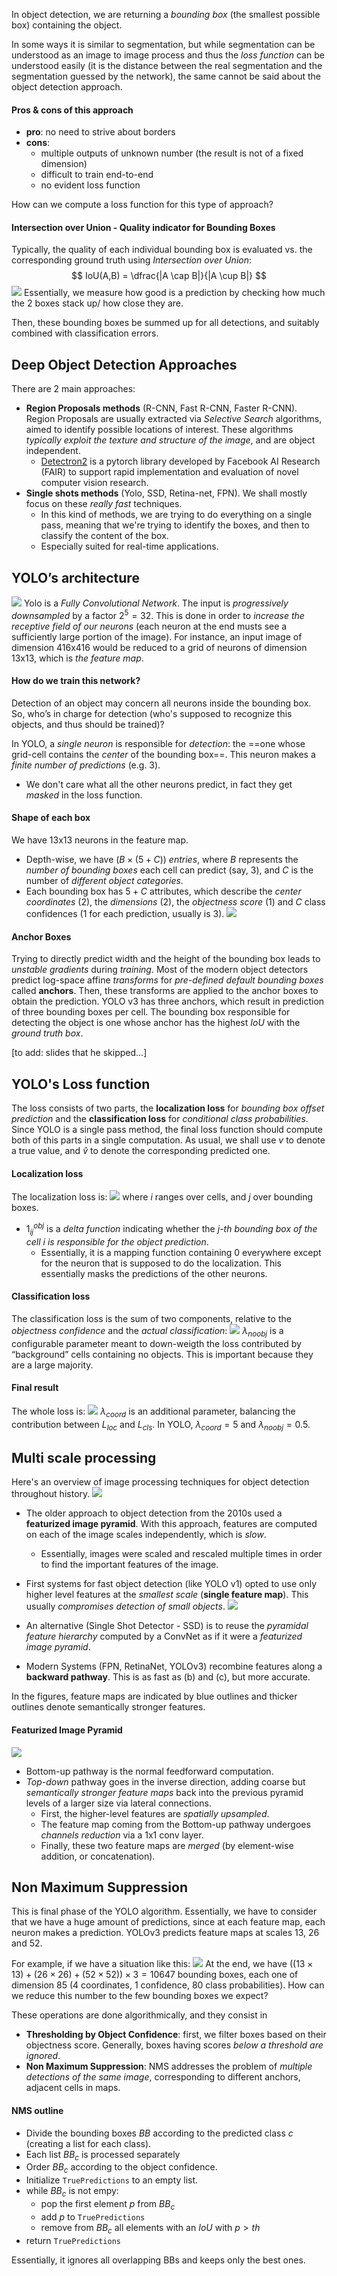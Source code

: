 In object detection, we are returning a _bounding box_ (the smallest possible box) containing the object. 

In some ways it is similar to segmentation, but while segmentation can be understood as an image to image process and thus the _loss function_ can be understood easily (it is the distance between the real segmentation and the segmentation guessed by the network), 
the same cannot be said about the object detection approach.

#### Pros & cons of this approach
- __pro__: no need to strive about borders 
- __cons__: 
	- multiple outputs of unknown number (the result is not of a fixed dimension) 
	- difficult to train end-to-end 
	- no evident loss function

How can we compute a loss function for this type of approach?

#### Intersection over Union - Quality indicator for Bounding Boxes
Typically, the quality of each individual bounding box is evaluated vs. the corresponding ground truth using _Intersection over Union_:
$$
IoU(A,B) = \dfrac{|A \cap B|}{|A \cup B|}
$$
![](images/intersection-over-union.png)
Essentially, we measure how good is a prediction by checking how much the 2 boxes stack up/ how close they are. 

Then, these bounding boxes be summed up for all detections, and suitably combined with classification errors.

## Deep Object Detection Approaches
There are 2 main approaches: 
- __Region Proposals methods__ (R-CNN, Fast R-CNN, Faster R-CNN). Region Proposals are usually extracted via _Selective Search_ algorithms, aimed to identify possible locations of interest. These algorithms _typically exploit the texture and structure of the image_, and are object independent. 
	- [Detectron2](https://ai.facebook.com/tools/detectron2/) is a pytorch library developed by Facebook AI Research (FAIR) to support rapid implementation and evaluation of novel computer vision research. 
- __Single shots methods__ (Yolo, SSD, Retina-net, FPN). We shall mostly focus on these _really fast_ techniques.
	- In this kind of methods, we are trying to do everything on a single pass, meaning that we're trying to identify the boxes, and then to classify the content of the box. 
	- Especially suited for real-time applications. 

## YOLO’s architecture
![](images/yolo.png)
Yolo is a _Fully Convolutional Network_. The input is _progressively downsampled_ by a factor $2^5 = 32$. This is done in order to _increase the receptive field of our neurons_ (each neuron at the end musts see a sufficiently large portion of the image).
For instance, an input image of dimension 416x416 would be reduced to a grid of neurons of dimension 13x13, which is _the feature map_.

#### How do we train this network?
Detection of an object may concern all neurons inside the bounding box. So, who’s in charge for detection (who's supposed to recognize this objects, and thus should be trained)? 

In YOLO, a _single neuron_ is responsible for _detection_: the ==one whose grid-cell contains the _center_ of the bounding box==. This neuron makes a _finite number of predictions_ (e.g. 3).
- We don't care what all the other neurons predict, in fact they get _masked_ in the loss function.  

#### Shape of each box
We have 13x13 neurons in the feature map. 
- Depth-wise, we have $(B \times (5 + C))$ _entries_, where $B$ represents the _number of bounding boxes_ each cell can predict (say, 3), and $C$ is the number of _different object categories_. 
- Each bounding box has $5 + C$ attributes, which describe the _center coordinates_ (2), the _dimensions_ (2), the _objectness score_ (1) and $C$ class confidences (1 for each prediction, usually is 3).
![](images/yolo-feature-map.png)

#### Anchor Boxes
Trying to directly predict width and the height of the bounding box leads to _unstable gradients_ during _training_.
Most of the modern object detectors predict log-space affine _transforms_ for _pre-defined default bounding boxes_ called __anchors__. Then, these transforms are applied to the anchor boxes to obtain the prediction.
YOLO v3 has three anchors, which result in prediction of three bounding boxes per cell. The bounding box responsible for detecting the object is one whose anchor has the highest $IoU$ with the _ground truth box_.

[to add: slides that he skipped...]

## YOLO's Loss function
The loss consists of two parts, the __localization loss__ for _bounding box offset prediction_ and the __classification loss__ for _conditional class probabilities_. 
Since YOLO is a single pass method, the final loss function should compute both of this parts in a single computation. 
As usual, we shall use $v$ to denote a true value, and $\hat v$ to denote the corresponding predicted one. 

#### Localization loss
The localization loss is:
![](images/localization-loss.png)
where $i$ ranges over cells, and $j$ over bounding boxes.
- $1^{obj}_{ij}$ is a _delta function_ indicating whether the _$j$-th bounding box of the cell $i$ is responsible for the object prediction_. 
	- Essentially, it is a mapping function containing 0 everywhere except for the neuron that is supposed to do the localization. This essentially masks the predictions of the other neurons. 

#### Classification loss
The classification loss is the sum of two components, relative to the _objectness confidence_ and the _actual classification_:
![](images/classification-loss.png)
$λ_{noobj}$ is a configurable parameter meant to down-weigth the loss contributed by “background” cells containing no objects. This is important because they are a large majority.

#### Final result
The whole loss is:
![](images/final-loss.png)
$λ_{coord}$ is an additional parameter, balancing the contribution between $L_{loc}$ and $L_{cls}$. 
In YOLO, $λ_{coord} = 5$ and $λ_{noobj} = 0.5$.

## Multi scale processing
Here's an overview of image processing techniques for object detection throughout history. 
![](images/image-pyramid1.png)
- The older approach to object detection from the 2010s used a __featurized image pyramid__. With this approach, features are computed on each of the image scales independently, which is _slow_.
	- Essentially, images were scaled and rescaled multiple times in order to find the important features of the image.

- First systems for fast object detection (like YOLO v1) opted to use only higher level features at the _smallest scale_ (__single feature map__). This usually _compromises detection of small objects_.
![](images/image-pyramid2.png)
- An alternative (Single Shot Detector - SSD) is to reuse the _pyramidal feature hierarchy_ computed by a ConvNet as if it were a _featurized image pyramid_.
- Modern Systems (FPN, RetinaNet, YOLOv3) recombine features along a __backward pathway__. This is as fast as (b) and (c), but more accurate. 

In the figures, feature maps are indicated by blue outlines and thicker outlines denote semantically stronger features.

#### Featurized Image Pyramid
![](images/image-pyramid3.png)
- Bottom-up pathway is the normal feedforward computation. 
- _Top-down_ pathway goes in the inverse direction, adding coarse but _semantically stronger feature maps_ back into the previous pyramid levels of a larger size via lateral connections.
	- First, the higher-level features are _spatially upsampled_. 
	- The feature map coming from the Bottom-up pathway undergoes _channels reduction_ via a 1x1 conv layer. 
	- Finally, these two feature maps are _merged_ (by element-wise addition, or concatenation).

## Non Maximum Suppression
This is final phase of the YOLO algorithm. 
Essentially, we have to consider that we have a huge amount of predictions, since at each feature map, each neuron makes a prediction. 
YOLOv3 predicts feature maps at scales 13, 26 and 52.

For example, if we have a situation like this:
![](images/different-feature-maps.png)
At the end, we have $((13×13)+(26×26)+(52×52)) \times 3 = 10647$ bounding boxes, each one of dimension $85$ (4 coordinates, 1 confidence, 80 class probabilities). 
How can we reduce this number to the few bounding boxes we expect?

These operations are done algorithmically, and they consist in 
- __Thresholding by Object Confidence__: first, we filter boxes based on their objectness score. Generally, boxes having scores _below a threshold are ignored_. 
- __Non Maximum Suppression__: NMS addresses the problem of _multiple detections of the same image_, corresponding to different anchors, adjacent cells in maps.

#### NMS outline
- Divide the bounding boxes $BB$ according to the predicted class $c$ (creating a list for each class). 
- Each list $BB_c$ is processed separately 
- Order $BB_c$ according to the object confidence. 
- Initialize `TruePredictions` to an empty list. 
- while $BB_c$ is not empy: 
	- pop the first element $p$ from $BB_c$ 
	- add $p$ to `TruePredictions` 
	- remove from $BB_c$ all elements with an $IoU$ with $p > th$ 
- return `TruePredictions`

Essentially, it ignores all overlapping BBs and keeps only the best ones. 
